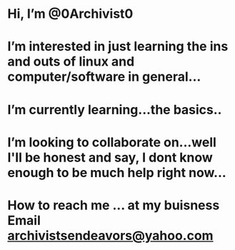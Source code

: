 # Hi, I’m @0Archivist0
# I’m interested in just learning the ins and outs of linux and computer/software in general...
# I’m currently learning...the basics..
# I’m looking to collaborate on...well I'll be honest and say, I dont know enough to be much help right now...
# How to reach me ... at my buisness Email archivistsendeavors@yahoo.com
